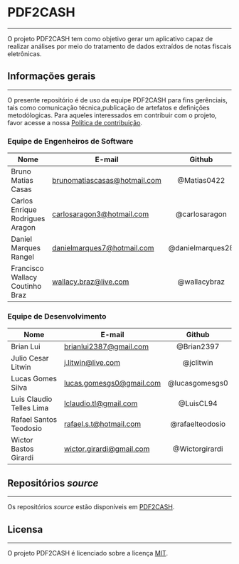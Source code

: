 # PDF2CASH
---

O projeto PDF2CASH tem como objetivo gerar um aplicativo capaz de realizar análises por meio do tratamento de dados extraídos de notas fiscais eletrônicas.

## Informações gerais
---

O presente repositório é de uso da equipe PDF2CASH para fins gerênciais, tais como comunicação técnica,publicação de artefatos e definições metodólogicas. Para aqueles interessados em contribuir com o projeto, favor acesse a nossa [Política de contribuição](politca_contribuicao.md).

### Equipe de Engenheiros de Software

| Nome | E-mail | Github |
| ---- | ------ |:------:|
| Bruno Matias Casas | brunomatiascasas@hotmail.com | @Matias0422 |
| Carlos Enrique Rodrigues Aragon | carlosaragon3@hotmail.com | @carlosaragon |
| Daniel Marques Rangel | danielmarques7@hotmail.com | @danielmarques28 |
| Francisco Wallacy Coutinho Braz | wallacy.braz@live.com | @wallacybraz |

### Equipe de Desenvolvimento

| Nome | E-mail | Github |
| ---- | ------ |:------:|
| Brian Lui | brianlui2387@gmail.com | @Brian2397 |
| Julio Cesar Litwin | j.litwin@live.com | @jclitwin |
| Lucas Gomes Silva | lucas.gomesgs0@gmail.com | @lucasgomesgs0 |
| Luis Claudio Telles Lima | lclaudio.tl@gmail.com | @LuisCL94 |
| Rafael Santos Teodosio | rafael.s.t@hotmail.com | @rafaelteodosio |
| Wictor Bastos Girardi | wictor.girardi@gmail.com | @Wictorgirardi |


## Repositórios _source_
---

Os repositórios _source_ estão disponíveis em [PDF2CASH](https://github.com/PDF2CASH).

## Licensa
---

O projeto PDF2CASH é licenciado sobre a licença [MIT](LICENSE.md).
